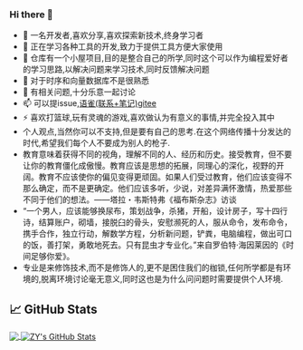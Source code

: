 ### Hi there 👋
- 🔭 一名开发者,喜欢分享,喜欢探索新技术,终身学习者
- 🌱 正在学习各种工具的开发,致力于提供工具方便大家使用
- 👯 仓库有一个小屋项目,目的是整合自己的所学,同时这个可以作为编程爱好者的学习思路,以解决问题来学习技术,同时反馈解决问题
- 🤔 对于时序和向量数据库不是很熟悉
- 💬 有相关问题,十分乐意一起讨论
- 📫 可以提issue,[语雀(联系+笔记)](https://www.yuque.com/zhangyang.com)[gitee](https://gitee.com/dongfeng407)
- ⚡ 喜欢打篮球,玩有灵魂的游戏,喜欢做认为有意义的事情,并完全投入其中
-  个人观点,当然你可以不支持,但是要有自己的思考.在这个网络传播十分发达的时代,希望我们每个人不要成为别人的枪子.
-  教育意味着获得不同的视角，理解不同的人、经历和历史。接受教育，但不要让你的教育僵化成傲慢。教育应该是思想的拓展，同理心的深化，视野的开阔。教育不应该使你的偏见变得更顽固。如果人们受过教育，他们应该变得不那么确定，而不是更确定。他们应该多听，少说，对差异满怀激情，热爱那些不同于他们的想法。——塔拉・韦斯特弗《福布斯杂志》访谈
-  “一个男人，应该能够换尿布，策划战争，杀猪，开船，设计房子，写十四行诗，结算账户，砌墙，接脱臼的骨头，安慰濒死的人，服从命令，发布命令，携手合作，独立行动，解数学方程，分析新问题，铲粪，电脑编程，做出可口的饭，善打架，勇敢地死去。只有昆虫才专业化。”来自罗伯特·海因莱因的《时间足够你爱》。
-  专业是来修饰技术,而不是修饰人的,更不是困住我们的枷锁,任何所学都是有环境的,脱离环境讨论毫无意义,同时这也是为什么问问题时需要提供个人环境.
## &#x1f4c8; GitHub Stats
<a href="https://github.com/ZY945">
  <img align="center" src="https://github-readme-stats.vercel.app/api/top-langs/?username=zy945&langs_count=3" />
</a>
<a href="https://github.com/ZY945">
  <img align="center" src="https://github-readme-stats.vercel.app/api?username=zy945&show_icons=true&line_height=27&count_private=true" alt="ZY's GitHub Stats" />
</a>
<p></p>
